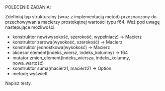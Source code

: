 POLECENIE ZADANIA:

Zdefiniuj typ strukturalny (wraz z implementacją metod) przeznaczony do przechowywania macierzy prostokątnej wartości typu f64. Weź pod uwagę nastepujące możliwości:

- konstruktor new(wysokość, szerokość, wypełniacz) -> Macierz
- konstruktor zerowa(wysokość, szerokość) -> Macierz
- konstruktor jednostkowa(wysokość) -> Macierz
- akcesor element(indeks_wiersz, indeks_kolumny) -> f64
- mutator zmien_element(indeks_wiersza, indeks_kolumny, nowa_wartość)
- konstruktor suma(macierz1, macierz2) -> Option<Macierz>
- metodę wyświetl

Napisz testy.
